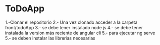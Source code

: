 # ToDoApp
1.-Clonar el repositorio 
2.- Una vez clonado acceder a la carpeta front/todoApp
3.- se debe tener instalado node js 
4.- se debe tener instalada la version más reciente de angular cli
5.- para ejecutar ng serve
5.- se deben instalar las librerias necesarias 
